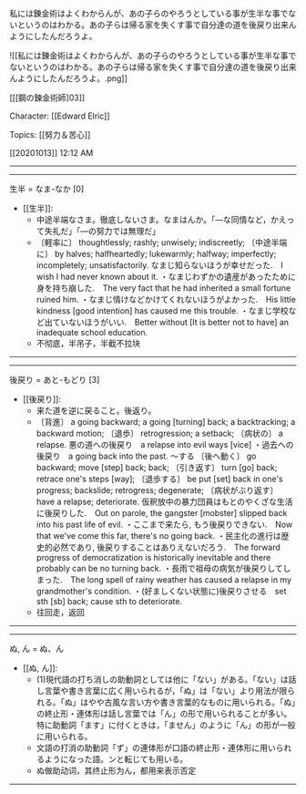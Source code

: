 私には錬金術はよくわからんが、あの子らのやろうとしている事が生半な事でないというのはわかる。あの子らは帰る家を失くす事で自分達の道を後戻り出来んようにしたんだろうよ。

![[私には錬金術はよくわからんが、あの子らのやろうとしている事が生半な事でないというのはわかる。あの子らは帰る家を失くす事で自分達の道を後戻り出来んようにしたんだろうよ。.png]]

[[[鋼の鍊金術師]03]][](marginnote3app://note/5C710872-1221-4A05-A739-F1E645C7AE3D)

Character: [[Edward Elric]]

Topics: [[努力＆苦心]]

[[20201013]] 12:12 AM

***
***

生半 = なま-なか [0] 
- [[生半]]: 
	- 中途半端なさま。徹底しないさま。なまはんか。「―な同情など，かえって失礼だ」「―の努力では無理だ」
	- 〔軽率に〕 thoughtlessly; rashly; unwisely; indiscreetly; 〔中途半端に〕 by halves; halfheartedly; lukewarmly; halfway; imperfectly; incompletely; unsatisfactorily.
なまじ知らないほうが幸せだった.　I wish I had never known about it.
・なまじわずかの遺産があったために身を持ち崩した.　The very fact that he had inherited a small fortune ruined him.
・なまじ情けなどかけてくれないほうがよかった.　His little kindness [good intention] has caused me this trouble.
・なまじ学校など出ていないほうがいい.　Better without [It is better not to have] an inadequate school education.
	- 不彻底，半吊子，半截不拉块

***
***

後戻り = あと-もどり [3] 
- [[後戻り]]: 
	- 来た道を逆に戻ること。後返り。
	- 〔背進〕 a going backward; a going [turning] back; a backtracking; a backward motion; 〔退歩〕 retrogression; a setback; 〔病状の〕 a relapse.
悪の道への後戻り　a relapse into evil ways [vice]
・過去への後戻り　a going back into the past.
～する 〔後へ動く〕 go backward; move [step] back; back; 〔引き返す〕 turn [go] back; retrace one's steps [way]; 〔退歩する〕 be put [set] back in one's progress; backslide; retrogress; degenerate; 〔病状がぶり返す〕 have a relapse; deteriorate.
仮釈放中の暴力団員はもとのやくざな生活に後戻りした.　Out on parole, the gangster [mobster] slipped back into his past life of evil.
・ここまで来たら, もう後戻りできない.　Now that we've come this far, there's no going back.
・民主化の進行は歴史的必然であり, 後戻りすることはありえないだろう.　The forward progress of democratization is historically inevitable and there probably can be no turning back.
・長雨で祖母の病気が後戻りしてしまった.　The long spell of rainy weather has caused a relapse in my grandmother's condition.
・(好ましくない状態に)後戻りさせる　set sth [sb] back; cause sth to deteriorate.
	- 往回走，返回

***
***

ぬ, ん = ぬ、ん
- [[ぬ, ん]]: 
	- (1)現代語の打ち消しの助動詞としては他に「ない」がある。「ない」は話し言葉や書き言葉に広く用いられるが，「ぬ」は「ない」より用法が限られる。「ぬ」はやや古風な言い方や書き言葉的なものに用いられる。「ぬ」の終止形・連体形は話し言葉では「ん」の形で用いられることが多い。特に助動詞「ます」に付くときは，「ません」のように「ん」の形が一般に用いられる。
	- 文語の打消の助動詞「ず」の連体形が口語の終止形・連体形に用いられるようになった語。ンと転じても用いる。
	- ぬ做助动词，其终止形为ん，都用来表示否定

***